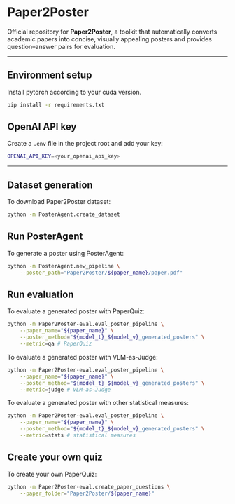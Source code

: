 # Paper2Poster

Official repository for **Paper2Poster**, a toolkit that automatically converts academic papers into concise, visually appealing posters and provides question–answer pairs for evaluation.

---

## Environment setup

Install pytorch according to your cuda version.

```bash
pip install -r requirements.txt
```

## OpenAI API key

Create a `.env` file in the project root and add your key:

```bash
OPENAI_API_KEY=<your_openai_api_key>
```

---

## Dataset generation
To download Paper2Poster dataset:
```bash
python -m PosterAgent.create_dataset
```

## Run PosterAgent
To generate a poster using PosterAgent:
```bash
python -m PosterAgent.new_pipeline \
    --poster_path="Paper2Poster/${paper_name}/paper.pdf"
```

## Run evaluation
To evaluate a generated poster with PaperQuiz:
```bash
python -m Paper2Poster-eval.eval_poster_pipeline \
    --paper_name="${paper_name}" \
    --poster_method="${model_t}_${model_v}_generated_posters" \
    --metric=qa # PaperQuiz
```

To evaluate a generated poster with VLM-as-Judge:
```bash
python -m Paper2Poster-eval.eval_poster_pipeline \
    --paper_name="${paper_name}" \
    --poster_method="${model_t}_${model_v}_generated_posters" \
    --metric=judge # VLM-as-Judge
```

To evaluate a generated poster with other statistical measures:
```bash
python -m Paper2Poster-eval.eval_poster_pipeline \
    --paper_name="${paper_name}" \
    --poster_method="${model_t}_${model_v}_generated_posters" \
    --metric=stats # statistical measures
```

## Create your own quiz
To create your own PaperQuiz:
```bash
python -m Paper2Poster-eval.create_paper_questions \
    --paper_folder="Paper2Poster/${paper_name}"
```
